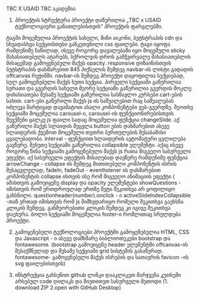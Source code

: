 TBC X USAID TBC აკადემია

1. პროექტის სტრუქტურა
პროექტი დაწერილია „TBC x USAID ტექნოლოგიური განათლებისთვის“ პროექტის ფარგლებში. 
<head> ტაგში მოცემულია პროექტის სახელი, მინი აიკონი, ბუტსტრაპის cdn და სხვადასხვა სექციისთვსი განკუთვნილი css ფაილები.
<body> ტაგი იყოფა რამდენიმე ნაწილად, <navbar> ისევე როგორც დავალებაში იყო მოცემული sticky მახასიათებელს ატარებს, სქროლვის დროს გამჭვირვალე მახასიათებლის მისაცემად გამოყენებული მაქვს opacity. responsive დიზაინისთვის ბუტსტრაპის დახმარებით 845 პიქსელის შემდეგ navbar-ის ლისტი გადადის offcanvas რეჟიმში.
navbar-ის შემდეგ პროექტი დაყოფილია სექციებად, სულ გამოყენებული მაქვს ხუთი სექცია.
პირველი სექციაში გაწერილია სურათი და გვერდის სახელი
მეორე სექციაში გაწერილია გვერდის მოკლე დახასიათება
მესამე სექციაში გაწერილია სასწავლო კურსები cart-ების სახით.
cart-ები გაწერილი მაქვს js ის საშუალებით რაც საშუალებას იძლევა მარტივად დავამატოთ ახალი კომპონენტები ვებ-გვერდზე.
მეოთხე სექციაში მოცემულია carousel-ი, carousel-ის ფუნქციონირებისთვის შევქმენი ცალკე js ფაილი სადაც მოცემულია  ფუნქცია changeSlide. აქ გაწერილი მაქვს სლაიდის შეცვლა button ების დახმარებით ასევე სლაიდერის ქვემოთ მოცემული თეთრი ბურთულების შესაბამისი ცვალებადობა. interval - ფუნქციით სლაიდერის ავტომატური ცვლილება გავწერე.
მეხუთე სექციაში გაწერილია collapsible ელემენტი. აქაც ისევე როგორც წინა სექციაში გამოყენებული მაქვს js რათა მიგვეღო სასურველი ეფექტი. აქ სასურველი ეფექტის მისაღებად დავწერე რამდენიმე ფუნქცია
arrowChange - collapse ის შემდეგ მითითებული კომპონენტის ისრის შესაცვლელად, 
fadeIn, fadeOut - eventlistener ის დახმარებით კომპონენტის collapse ისთვის ისე რომ მიგვეღო ანიმაციის ეფექტი ( ამისთვის გამოვიყენე display და opacity ელემენტები
showQuestions - იმისთვის რომ ერთდროულად ერთზე მეტი შეკითხვა არ ყოფილიყო გახსნილი.
questionheader(number).onclick - ი activeSlideIndexCollapsible -თან ერთად იმისთვის რომ js მიმხვდარიყო რომელი შეკითხვა გაეხსნა კლიკის შემდეგ. განმეორებითი კლიკის შემდეგ კი იგივე შეკითხვა დაეხურა.
ბოლო სექციაში მოცემულია footer-ი რომლითაც სრულდება პროექტი.

2. გამოყენებული ტექნოლოგიები
პროექტში გამოყენებულია HTML, CSS და Javascript - ი 
ასევე დამხმარე ბიბლიოთეკები bootstrap და fontawesome.
(bootstrap გამოვიყენე header ელემენტში offcanvas-ის შესაქმნელად და მესამე სექციაში grid სისტემის გასაწერად. fontawesome- გამოყენებული მაქვს ისრების და სათაურის favicon -ის svg ფაილებისთვის)

3. ინსტრუქცია 
გახსენით github ლინკი დააკლიკეთ მარჯვენა კუთხეში არსებულ code ღილაკს და მიუთითეთ სასურველი მეთოდი (1. download ZIP 2.open with GitHub Desktop)

